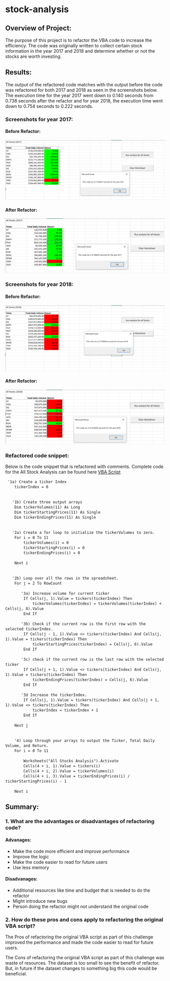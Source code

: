 # stock-analysis


## Overview of Project:

The purpose of this project is to refactor the VBA code to increase the efficiency. The code was originally written to collect certain stock information in the year 2017 and 2018 and determine whether or not the stocks are worth investing.


## Results:

The output of the refactored code matches with the output before the code was refactored for both 2017 and 2018 as seen in the screenshots below. The execution time for the year 2017 went down to 0.140 seconds from 0.738 seconds after the refactor and for year 2018, the execution time went down to 0.754 seconds to 0.222 seconds.

### Screenshots for year 2017:
#### Before Refactor:
![All Stocks Analysis Output for 2017 with Execution time before Refactor](Resources/VBA_OriginalCode_Runtime_2017.png)

#### After Refactor:
![All Stocks Analysis Output for 2018 with Execution time after Refactor](Resources/VBA_Challenge_2017.png)

### Screenshots for year 2018:
#### Before Refactor:
![All Stocks Analysis Output for 2018 with Execution time before Refactor](Resources/VBA_OriginalCode_Runtime_2018.png)

#### After Refactor:
![All Stocks Analysis Output for 2018 with Execution time after Refactor](Resources/VBA_Challenge_2018.png)

### Refactored code snippet:
Below is the code snippet that is refactored with comments. Complete code for the All Stock Analysis can be found here [VBA Script](Resources/VBA_Challenge.vbs)

```
 '1a) Create a ticker Index
    tickerIndex = 0


   '1b) Create three output arrays
    Dim tickerVolumes(11) As Long
    Dim tickerStartingPrices(11) As Single
    Dim tickerEndingPrices(11) As Single
    
    
   '2a) Create a for loop to initialize the tickerVolumes to zero.
    For i = 0 To 11
        tickerVolumes(i) = 0
        tickerStartingPrices(i) = 0
        tickerEndingPrices(i) = 0
        
    Next i
            
            
   '2b) Loop over all the rows in the spreadsheet.
    For j = 2 To RowCount
                      
       '3a) Increase volume for current ticker
        If Cells(j, 1).Value = tickers(tickerIndex) Then
            tickerVolumes(tickerIndex) = tickerVolumes(tickerIndex) + Cells(j, 8).Value
        End If
        
       '3b) Check if the current row is the first row with the selected tickerIndex.
        If Cells(j - 1, 1).Value <> tickers(tickerIndex) And Cells(j, 1).Value = tickers(tickerIndex) Then
            tickerStartingPrices(tickerIndex) = Cells(j, 6).Value
        End If
        
       '3c) check if the current row is the last row with the selected ticker
        If Cells(j + 1, 1).Value <> tickers(tickerIndex) And Cells(j, 1).Value = tickers(tickerIndex) Then
            tickerEndingPrices(tickerIndex) = Cells(j, 6).Value
        End If
                         
       '3d Increase the tickerIndex.
        If Cells(j, 1).Value = tickers(tickerIndex) And Cells(j + 1, 1).Value <> tickers(tickerIndex) Then
            tickerIndex = tickerIndex + 1
        End If
        
    Next j
            

    '4) Loop through your arrays to output the Ticker, Total Daily Volume, and Return.
    For i = 0 To 11
        
        Worksheets("All Stocks Analysis").Activate
        Cells(4 + i, 1).Value = tickers(i)
        Cells(4 + i, 2).Value = tickerVolumes(i)
        Cells(4 + i, 3).Value = tickerEndingPrices(i) / tickerStartingPrices(i) - 1
               
    Next i
```

## Summary: 

### 1. What are the advantages or disadvantages of refactoring code?
   #### Advanages:
   - Make the code more efficient and improve performance
   - Improve the logic
   - Make the code easier to read for future users
   - Use less memory

   #### Disadvanages:
   - Additional resources like time and budget that is needed to do the refactor
   - Might introduce new bugs
   - Person doing the refactor might not understand the original code
        
### 2. How do these pros and cons apply to refactoring the original VBA script?
   The Pros of refactoring the original VBA script as part of this challenge improved the performance and made the code easier to read for future users.

   The Cons of refactoring the original VBA script as part of this challenge was waste of resources. The dataset is too small to see the benefit of refactor. But, in future if the dataset changes to something big this code would be beneficial.
